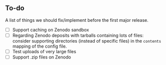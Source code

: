 To-do
-----

A list of things we should fix/implement before the first major release.

- [ ] Support caching on Zenodo sandbox
- [ ] Regarding Zenodo deposits with tarballs containing lots of files:
      consider supporting directories (instead of specific files) in the ``contents`` mapping of
      the config file.
- [ ] Test uploads of very large files
- [ ] Support .zip files on Zenodo